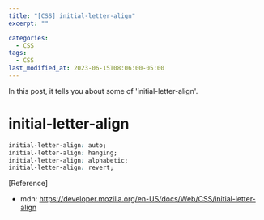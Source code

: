 ```yaml
---
title: "[CSS] initial-letter-align"
excerpt: ""

categories:
  - CSS
tags:
  - CSS
last_modified_at: 2023-06-15T08:06:00-05:00
---
```


In this post, it tells you about some of 'initial-letter-align'.

# initial-letter-align

```css
initial-letter-align: auto;
initial-letter-align: hanging;
initial-letter-align: alphabetic;
initial-letter-align: revert;
```

[Reference]

- mdn: <https://developer.mozilla.org/en-US/docs/Web/CSS/initial-letter-align>
